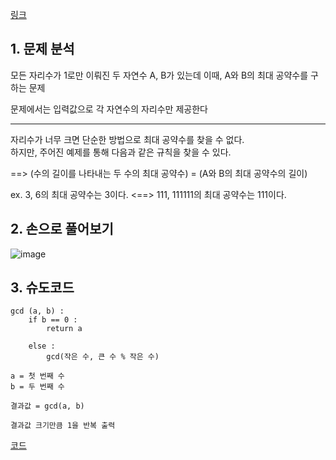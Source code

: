 [링크](https://www.acmicpc.net/problem/1850)

## 1. 문제 분석

모든 자리수가 1로만 이뤄진 두 자연수 A, B가 있는데 이때, A와 B의 최대 공약수를 구하는 문제

문제에서는 입력값으로 각 자연수의 자리수만 제공한다

---

자리수가 너무 크면 단순한 방법으로 최대 공약수를 찾을 수 없다.  
하지만, 주어진 예제를 통해 다음과 같은 규칙을 찾을 수 있다.

==> (수의 길이를 나타내는 두 수의 최대 공약수) = (A와 B의 최대 공약수의 길이)

ex. 3, 6의 최대 공약수는 3이다. <==> 111, 111111의 최대 공약수는 111이다. 

## 2. 손으로 풀어보기 

![image](../../image/day13/43번_001.png)

## 3. 슈도코드 

``` 
gcd (a, b) : 
    if b == 0 : 
        return a 

    else :
        gcd(작은 수, 큰 수 % 작은 수)

a = 첫 번째 수 
b = 두 번째 수 

결과값 = gcd(a, b)

결과값 크기만큼 1을 반복 출력
```

[코드](../../code/day13/43_최대공약수구하기.py)